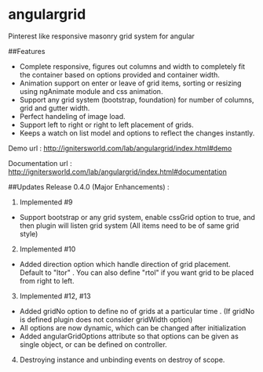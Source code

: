 angulargrid
===========

Pinterest like responsive masonry grid system for angular

##Features
<ul>
    <li>Complete responsive, figures out columns and width to completely fit the container based on options provided and container width.</li>
    <li>Animation support on enter or leave of grid items, sorting or resizing using ngAnimate module and css animation.</li>
    <li>Support any grid system (bootstrap, foundation) for number of columns, grid and gutter width.</li>
    <li>Perfect handeling of image load.</li>
    <li>Support left to right or right to left placement of grids.</li>
    <li>Keeps a watch on list model and options to reflect the changes instantly.</li>
</ul>

Demo url : http://ignitersworld.com/lab/angulargrid/index.html#demo

Documentation url : http://ignitersworld.com/lab/angulargrid/index.html#documentation

##Updates
Release 0.4.0 (Major Enhancements) :

1. Implemented #9
  - Support bootstrap or any grid system, enable cssGrid option to true, and then plugin will listen grid system (All items need to be of same grid style)

2. Implemented #10
  - Added direction option which handle direction of grid placement. Default to "ltor" .  You can also define "rtol" if you want grid to be placed from right to left.

3. Implemented #12, #13
  - Added gridNo option to define no of grids at a particular time . (If gridNo is defined plugin does not consider gridWidth option)
  - All options are now dynamic, which can be changed after initialization
  - Added angularGridOptions attribute so that options can be given as single object, or can be defined on controller.

4. Destroying instance and unbinding events on destroy of scope.
